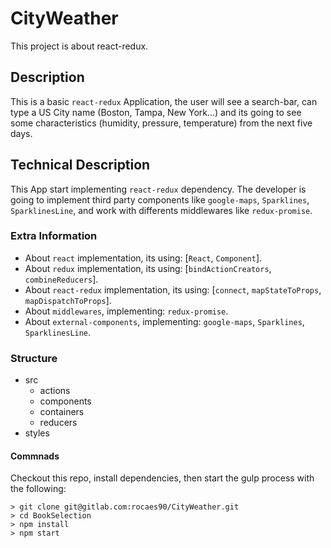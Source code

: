 # CityWeather

This project is about react-redux.

## Description

This is a basic `react-redux` Application, the user will see a search-bar, can type a US City name (Boston, Tampa, New York...) and its going to see some characteristics (humidity, pressure, temperature) from the next five days.  

## Technical Description

This App start implementing `react-redux` dependency. The developer is going to implement third party components like `google-maps`, `Sparklines`, `SparklinesLine`, and work with differents middlewares like `redux-promise`. 

### Extra Information

- About `react` implementation, its using: [`React`, `Component`].
- About `redux` implementation, its using: [`bindActionCreators`, `combineReducers`].
- About `react-redux` implementation, its using: [`connect`, `mapStateToProps`, `mapDispatchToProps`].
- About `middlewares`, implementing: `redux-promise`.
- About `external-components`, implementing: `google-maps`, `Sparklines`, `SparklinesLine`.

### Structure

- src
  - actions
  - components
  - containers
  - reducers
- styles

#### Commnads
Checkout this repo, install dependencies, then start the gulp process with the following:

```
> git clone git@gitlab.com:rocaes90/CityWeather.git
> cd BookSelection
> npm install
> npm start
```
